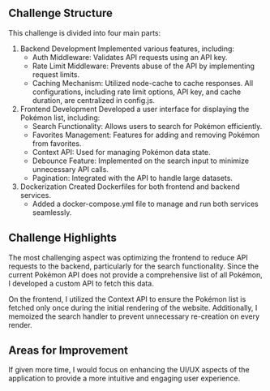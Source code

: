 ## Challenge Structure

This challenge is divided into four main parts:

1. Backend Development
   Implemented various features, including:
   - Auth Middleware: Validates API requests using an API key.
   - Rate Limit Middleware: Prevents abuse of the API by implementing request limits.
   - Caching Mechanism: Utilized node-cache to cache responses. All configurations, including rate limit options, API key, and cache duration, are centralized in config.js.
2. Frontend Development
   Developed a user interface for displaying the Pokémon list, including:
   - Search Functionality: Allows users to search for Pokémon efficiently.
   - Favorites Management: Features for adding and removing Pokémon from favorites.
   - Context API: Used for managing Pokémon data state.
   - Debounce Feature: Implemented on the search input to minimize unnecessary API calls.
   - Pagination: Integrated with the API to handle large datasets.
3. Dockerization
   Created Dockerfiles for both frontend and backend services.
   - Added a docker-compose.yml file to manage and run both services seamlessly.

## Challenge Highlights

The most challenging aspect was optimizing the frontend to reduce API requests to the backend, particularly for the search functionality. Since the current Pokémon API does not provide a comprehensive list of all Pokémon, I developed a custom API to fetch this data.

On the frontend, I utilized the Context API to ensure the Pokémon list is fetched only once during the initial rendering of the website. Additionally, I memoized the search handler to prevent unnecessary re-creation on every render.

## Areas for Improvement

If given more time, I would focus on enhancing the UI/UX aspects of the application to provide a more intuitive and engaging user experience.
